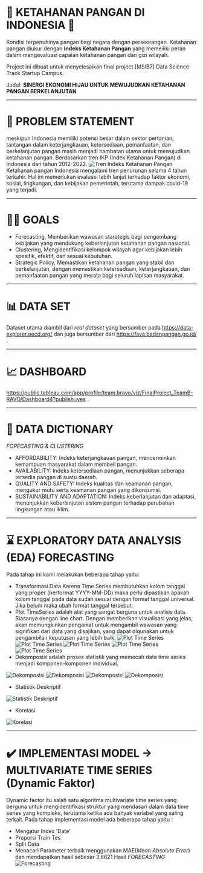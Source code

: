 # :rocket: KETAHANAN PANGAN DI INDONESIA :rocket:
Kondisi terpenuhinya pangan bagi negara dengan perseorangan. Ketahanan pangan diukur dengan **Indeks Ketahanan Pangan**
yang memeiliki peran dalam mengevaluasi capaian ketahanan pangan dan gizi wilayah.

Project ini dibuat untuk menyelesaikan final project [MSIB7] Data Science Track Startup Campus.

Judul: **SINERGI EKONOMI HIJAU UNTUK MEWUJUDKAN KETAHANAN PANGAN BERKELANJUTAN**

---
# :loudspeaker: PROBLEM STATEMENT
meskipun Indonesia memiliki potensi besar dalam sektor pertanian, tantangan dalam keterjangkauan, ketersediaan, pemanfaatan, dan berkelanjutan pangan masih menjadi hambatan utama untuk mewujudkan ketahanan pangan.
Berdasarkan tren IKP (Indek Ketahanan Pangan) di Indonesia dari tahun 2012-2022.
![Tren Indeks Ketahanan Pangan](https://raw.githubusercontent.com/MTOZZ/Indeks-Ketahanan-Pangan/main/Image/TrenIKP.png)
Ketahanan pangan Indonesia mengalami tren penurunan selama 4 tahun terkahir. Hal ini memerlukan evaluasi lebih lanjut
terhadap faktor ekonomi, sosial, lingkungan, dan kebijakan pemerintah, terutama dampak covid-19 yang terjadi.

---
# :man_shrugging: GOALS
- Forecasting,
  Memberikan wawasan starategis bagi pengembang kebijakan yang mendukung keberlanjutan ketahanan pangan nasional.
- Clustering,
  Mengidentifikasi kelompok wilayah agar kebijakan lebih spesifik, efektif, dan sesuai kebutuhan.
- Strategic Policy,
  Memastikan ketahanan pangan yang stabil dan berkelanjutan, dengan memastikan ketersediaan, keterjangkauan, dan pemanfaatan
  pangan yang merata bagi seluruh lapisan masyarakat.

---

# :bar_chart: DATA SET
Dataset utama diambil dari *real dataset* yang bersumber pada https://data-explorer.oecd.org/ dan juga bersumber dari https://fsva.badanpangan.go.id/ .

---

# :chart_with_upwards_trend: DASHBOARD
https://public.tableau.com/app/profile/team.bravo/viz/FinalProject_TeamB-RAVO/Dashboard4?publish=yes .

---

# :file_folder: DATA DICTIONARY
*FORECASTING* & *CLUSTERING*
- AFFORDABILITY: Indeks keterjangkauan pangan, mencerminkan kemampuan masyarakat dalam membeli pangan.
- AVAILABILITY: Indeks ketersediaan pangan, menunjukkan seberapa tersedia pangan di suatu daerah.
- QUALITY AND SAFETY: Indeks kualitas dan keamanan pangan, mengukur mutu serta keamanan pangan yang dikonsumsi.
- SUSTAINABILITY AND ADAPTATION: Indeks keberlanjutan dan adaptasi, menunjukkan keberlanjutan sistem pangan terhadap perubahan lingkungan atau iklim.

---

# :hourglass: EXPLORATORY DATA ANALYSIS (EDA) FORECASTING
Pada tahap ini kami melakukan beberapa tahap yaitu:
- Transformasi Data Karena Time Series membutuhkan kolom tanggal yang proper (berformat YYYY-MM-DD) maka perlu dipastikan apakah kolom tanggal pada data sudah sesuai dengan format tanggal universal. Jika belum maka ubah format tanggal tersebut.
- Plot TimeSeries adalah alat yang sangat berguna untuk analisis data. Biasanya dengan line chart. Dengan memberikan visualisasi yang jelas, akan memungkinkan pengamat untuk mengambil wawasan yang signifikan dari data yang disajikan, yang dapat digunakan untuk pengambilan keputusan yang lebih baik.
![Plot Time Series](https://raw.githubusercontent.com/MTOZZ/Indeks-Ketahanan-Pangan/main/Image/PlotTS.png)
![Plot Time Series](https://raw.githubusercontent.com/MTOZZ/Indeks-Ketahanan-Pangan/main/Image/PlotTS1.png)
![Plot Time Series](https://raw.githubusercontent.com/MTOZZ/Indeks-Ketahanan-Pangan/main/Image/PlotTS2.png)
![Plot Time Series](https://raw.githubusercontent.com/MTOZZ/Indeks-Ketahanan-Pangan/main/Image/PlotTS3.png)
![Plot Time Series](https://raw.githubusercontent.com/MTOZZ/Indeks-Ketahanan-Pangan/main/Image/PlotTS4.png)
- Dekomposisi adalah proses statistik yang memecah data time series menjadi komponen-komponen individual.

![Dekomposisi](https://raw.githubusercontent.com/MTOZZ/Indeks-Ketahanan-Pangan/main/Image/Dekomposi1.jpg)
![Dekomposisi](https://raw.githubusercontent.com/MTOZZ/Indeks-Ketahanan-Pangan/main/Image/Dekomposi2.jpg)
![Dekomposisi](https://raw.githubusercontent.com/MTOZZ/Indeks-Ketahanan-Pangan/main/Image/Dekomposi3.jpg)
![Dekomposisi](https://raw.githubusercontent.com/MTOZZ/Indeks-Ketahanan-Pangan/main/Image/Dekomposi4.jpg)
- Statistik Deskriptif

![Statistik Deskriptif](https://raw.githubusercontent.com/MTOZZ/Indeks-Ketahanan-Pangan/main/Image/StatistikDeskriptif.jpg)
- Korelasi

![Korelasi](https://raw.githubusercontent.com/MTOZZ/Indeks-Ketahanan-Pangan/main/Image/Korelasi_TimeSeries.png)

---

# :heavy_check_mark: IMPLEMENTASI MODEL -> MULTIVARIATE TIME SERIES (Dynamic Faktor)
Dynamic factor itu salah satu algoritma multivariate time series yang berguna untuk mengidentifikasi struktur yang mendasari dalam data time series yang kompleks, terutama ketika ada banyak variabel yang saling terkait.
Pada tahap implementasi model ada beberapa tahap yaitu :
- Mengatur Index 'Date'
- Proporsi Train Tes
- Split Data
- Menacari Parameter terbaik menggunakan MAE(*Mean Absolute Error*) dan mendapatkan hasil sebesar 3.8621
Hasil *FORECASTING*
![Forecasting](https://raw.githubusercontent.com/MTOZZ/Indeks-Ketahanan-Pangan/main/Image/Hasil_prediksi.png)

